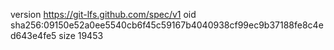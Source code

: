 version https://git-lfs.github.com/spec/v1
oid sha256:09150e52a0ee5540cb6f45c59167b4040938cf99ec9b37188fe8c4ed643e4fe5
size 19453
